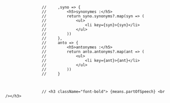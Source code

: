                     //     ,syno => {
                    //         <h5>synonymes :</h5>
                    //         return syno.synonyms?.map(syn => (
                    //             <ul>
                    //                 <li key={syn}>{syn}</li>
                    //             </ul>
                    //         ))
                    //     },
                    //     anto => {
                    //         <h5>antonymes :</h5>
                    //         return anto.antonyms?.map(ant => (
                    //             <ul>
                    //                 <li key={ant}>{ant}</li>
                    //             </ul>
                    //         ))
                    //     }



                    // <h3 className="font-bold"> {means.partOfSpeech} <br /></h3>
